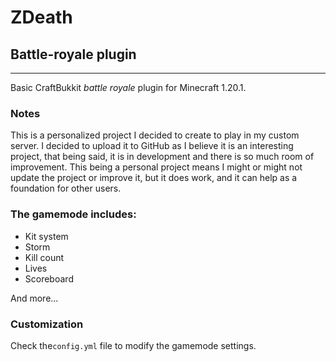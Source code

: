# ZDeath

## Battle-royale plugin

___
Basic CraftBukkit _battle royale_ plugin for Minecraft 1.20.1.

### Notes

This is a personalized project I decided to create to play in my custom server.
I decided to upload it to GitHub as I believe it is an interesting project,
that being said, it is in development and there is so much room of improvement.
This being a personal project means I might or might not update the project or improve it, but it does work, and it can
help as a foundation for other users.

### **The gamemode includes:**

- Kit system
- Storm
- Kill count
- Lives
- Scoreboard

And more...

### Customization

Check the`config.yml` file to modify the gamemode settings.

